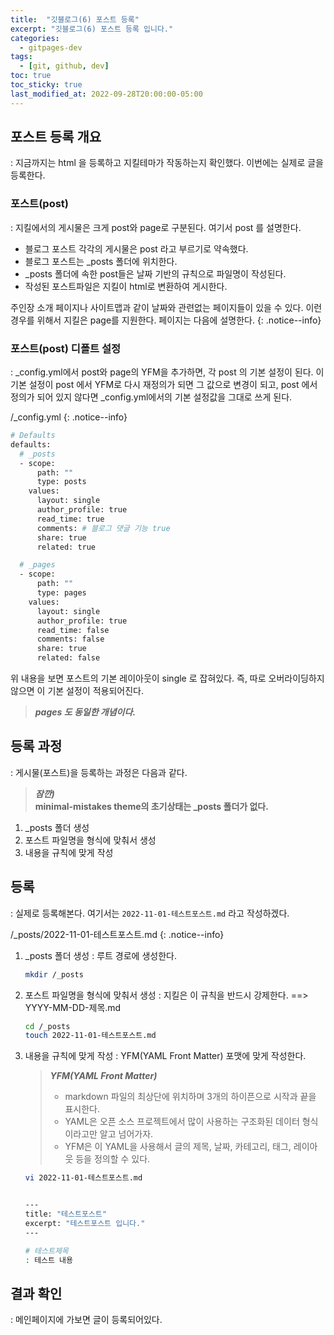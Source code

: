```yaml
---
title:  "깃블로그(6) 포스트 등록"
excerpt: "깃블로그(6) 포스트 등록 입니다."
categories:
  - gitpages-dev
tags:
  - [git, github, dev]
toc: true
toc_sticky: true
last_modified_at: 2022-09-28T20:00:00-05:00
---
```


## 포스트 등록 개요
: 지금까지는 html 을 등록하고 지킬테마가 작동하는지 확인했다. 이번에는 실제로 글을 등록한다.

### 포스트(post)
: 지킬에서의 게시물은 크게 post와 page로 구분된다. 여기서 post 를 설명한다.

- 블로그 포스트 각각의 게시물은 post 라고 부르기로 약속했다. 
- 블로그 포스트는 _posts 폴더에 위치한다.
- _posts 폴더에 속한 post들은 날짜 기반의 규칙으로 파일명이 작성된다.
- 작성된 포스트파일은 지킬이 html로 변환하여 게시한다.

주인장 소개 페이지나 사이트맵과 같이 
날짜와 관련없는 페이지들이 있을 수 있다. 
이런 경우를 위해서 지킬은 page를 지원한다.
페이지는 다음에 설명한다.
{: .notice--info}

### 포스트(post) 디폴트 설정
:  _config.yml에서 post와 page의 YFM을 추가하면, 각 post 의 기본 설정이 된다. 이 기본 설정이 post 에서 YFM로 다시 재정의가 되면 그 값으로 변경이 되고, post 에서 정의가 되어 있지 않다면 _config.yml에서의 기본 설정값을 그대로 쓰게 된다.

/_config.yml
{: .notice--info}

```bash
# Defaults
defaults:
  # _posts
  - scope:
      path: ""
      type: posts
    values:
      layout: single
      author_profile: true
      read_time: true
      comments: # 블로그 댓글 기능 true
      share: true
      related: true

  # _pages
  - scope:
      path: ""
      type: pages
    values:
      layout: single
      author_profile: true
      read_time: false
      comments: false
      share: true
      related: false

```

위 내용을 보면 포스트의 기본 레이아웃이 single 로 잡혀있다. 즉, 따로 오버라이딩하지 않으면 이 기본 설정이 적용되어진다.

> ***pages 도 동일한 개념이다.***


## 등록 과정
: 게시물(포스트)을 등록하는 과정은 다음과 같다.

> ***잠깐)***  
> **minimal-mistakes theme의 초기상태는 _posts 폴더가 없다.**

1. _posts 폴더 생성
2. 포스트 파일명을 형식에 맞춰서 생성
3. 내용을 규칙에 맞게 작성


## 등록
: 실제로 등록해본다. 여기서는 `2022-11-01-테스트포스트.md` 라고 작성하겠다.

/_posts/2022-11-01-테스트포스트.md
{: .notice--info}

1. _posts 폴더 생성
: 루트 경로에 생성한다. 

    ```bash
    mkdir /_posts

    ```

2. 포스트 파일명을 형식에 맞춰서 생성
:  지킬은 이 규칙을 반드시 강제한다. ==> YYYY-MM-DD-제목.md

    ```bash
    cd /_posts
    touch 2022-11-01-테스트포스트.md

    ```

3. 내용을 규칙에 맞게 작성
: YFM(YAML Front Matter) 포맷에 맞게 작성한다.

    >***YFM(YAML Front Matter)***  
    > - markdown 파일의 최상단에 위치하며 3개의 하이픈으로 시작과 끝을 표시한다.  
    > - YAML은 오픈 소스 프로젝트에서 많이 사용하는 구조화된 데이터 형식이라고만 알고 넘어가자.  
    > - YFM은 이 YAML을 사용해서 글의 제목, 날짜, 카테고리, 태그, 레이아웃 등을 정의할 수 있다.  

    ```bash
    vi 2022-11-01-테스트포스트.md


    ---
    title: "테스트포스트"
    excerpt: "테스트포스트 입니다."
    ---

    # 테스트제목
    : 테스트 내용

    ```


## 결과 확인
: 메인페이지에 가보면 글이 등록되어있다.



